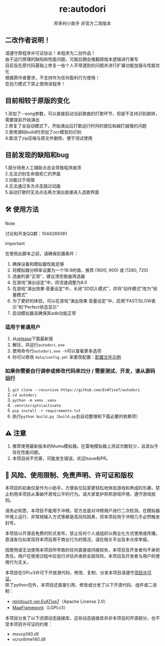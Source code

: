 <div align="center">

# re:autodori

邦多利小助手 非官方二改版本
</div>

## 二改作者说明！

请遵守原程序许可证协议！本程序为二创作品！<br>
由于运行原理的缺陷和性能问题，可能后期会推翻原版本逻辑进行重写<br>
目前旨在原代码基础上修复一些个人平常遇到的问题并进行扩展功能加强与性能优化<br>
根据原作者要求，不支持作为任何盈利行为使用！<br>
在协力模式下禁止使用该程序！

## 目前相较于原版的变化

1.添加了--song参数，可以直接启动当前歌曲的打歌环节，但是不支持识别跳转，需要提前开始演出<br>
2.修复了全自动模式下，开始演出后打歌运行时间的错位和越打越慢的问题<br>
3.使用源码build时添加了ocr模型的识别<br>
4.取消了zip压缩与原文件删除，便于测试使用

## 目前发现的缺陷和bug

1.部分场景人工辅助点击会导致程序崩溃<br>
2.无法识别生命值死亡的界面<br>
3.功能过于局限<br>
4.无法通过多次点击跳过动画<br>
5.自动打歌时无法点击再次演出直接进入选歌界面

## 🛠 使用方法

> [!NOTE]
> 讨论和开发QQ群：1044289381

> [!IMPORTANT]  
> 在使用此脚本之前，请确保前置条件：
>
> 1. 确保设备和模拟器性能足够
> 1. 将模拟器分辨率设置为一个16:9的值，推荐 (1600, 900) 或 (1280, 720)
> 1. 选曲列表“正常”，建议清空歌曲筛选器
> 1. 在游戏“演出设定”中，将流速调整为8.0
> 1. 在游戏“演出效果·音量设定”中，关闭“3D切入模式”，并将“动作模式”改为“轻量模式”
> 1. 为了更好的体验，可以在游戏“演出效果·音量设定”中，启用“FAST/SLOW表示”和“Perfect状态显示”
> 1. 启动模拟器且确保其adb功能正常

### 适用于普通用户

1. 从[release](https://github.com/EvATive7/autodori/releases)下载最新版  
2. 解压，并运行`autodori.exe`
3. 使用命令行`autodori.exe -h`可以查看更多选项
4. 你可以修改 `data/config.yml` 来更改配置：[配置文件示例](./docs/config_eg/config.yml)

### 如果你需要自行调参或修改代码来凹分 / 需要测试、开发，请从源码运行  

 1. `git clone --recursive https://github.com/EvATive7/autodori`  
 2. `cd autodori`  
 3. `python -m venv .venv`  
 4. `.venv\Scripts\activate`  
 5. `pip install -r requirements.txt`
 6. 执行`python build.py`（`build.py`会自动整理和下载必要的依赖项）

## ⚠️ 注意

1. 推荐使用最新版本的Mumu模拟器。在雷电模拟器上测试次数较少，且其似乎存在性能问题。
1. 本项目尚不完善，可能发生错误。欢迎Issue和PR。

## 📝 风险、使用限制、免责声明、许可证和版权

本项目的初衷仅是作为小助手，方便各位玩家更轻松地体验游戏和养成的乐趣，禁止利用本项目从事破坏游戏公平的行为。请大家爱护邦邦游戏环境，遵守游戏规则。

请务必知悉，本项目不能用于冲榜。官方总是对冲榜用户进行二次检测，在模拟器环境上运行、非常规输入方式等都是高风险因素，将本项目用于冲榜几乎必然触发封号。

本项目以开源且免费的形式发布，禁止任何个人或组织以商业化方式使用或传播。恳请各位如发现将本项目用于商业行为的情况，请在相关平台及本仓库举报。

因使用或无法使用本项目所导致的任何直接或间接损失，本项目及开发者均不承担责任。用户在使用过程中应自行评估并承担全部风险，本项目及开发者与用户的使用行为无关。

本项目在GPLv3许可下开放源代码，修改、复制、分发本项目请遵守[项目许可证](LICENSE)。  
除了python包外，本项目还直接引用、修改或分发了以下开源代码、组件或二进制：

- [minitouch ver.EvATive7](https://github.com/EvATive7/minitouch)（Apache License 2.0）
- [MaaFramework](https://github.com/MaaXYZ/MaaFramework)（LGPLv3）

本项目分发了以下闭源动态链接库，这些动态链接库并非本项目的开源部分，也不受本项目许可证的约束：

- msvcp140.dll
- vcruntime140.dll
